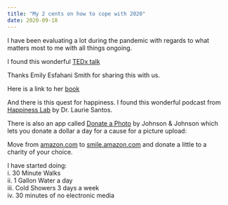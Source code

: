 ```yaml
---
title: "My 2 cents on how to cope with 2020"
date: 2020-09-18
---  
```


I have been evaluating a lot during the pandemic with regards to what matters most to me with all things ongoing.

I found this wonderful 
[TEDx talk](https://lnkd.in/gyT7Caa)

Thanks Emily Esfahani Smith for sharing this with us.

Here is a link to her 
[book](https://lnkd.in/gBBSNaj)

And there is this quest for happiness. I found this wonderful podcast from [Happiness Lab](https://lnkd.in/guavPyc) by Dr. Laurie Santos.


There is also an app called [Donate a Photo](https://lnkd.in/gtTr9Hh) by Johnson & Johnson which lets you donate a dollar a day for a cause for a picture upload:


Move from [amazon.com](https://www.amazon.com/) to [smile.amazon.com](https://smile.amazon.com/) and donate a little to a charity of your choice.

I have started doing:  
i. 30 Minute Walks  
ii. 1 Gallon Water a day  
iii. Cold Showers 3 days a week  
iv. 30 minutes of no electronic media  

